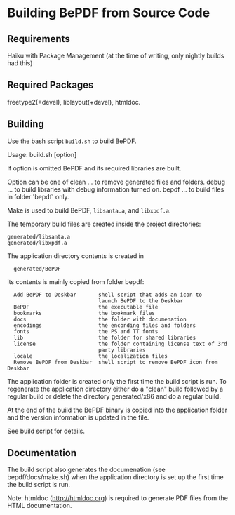 Building BePDF from Source Code
=================================

## Requirements
Haiku with Package Management (at the time of writing, only nightly builds had this)


## Required Packages
freetype2(+devel), liblayout(+devel), htmldoc.

## Building
Use the bash script `build.sh` to build BePDF.

Usage:
  build.sh [option]

If option is omitted BePDF and its required libraries are built.

Option can be one of
  clean ... to remove generated files and folders.
  debug ... to build libraries with debug information turned on.
  bepdf ... to build files in folder 'bepdf' only.

Make is used to build BePDF, `libsanta.a`, and `libxpdf.a`.

The temporary build files are created inside the project directories:
```
generated/libsanta.a
generated/libxpdf.a
```

The application directory contents is created in
```
  generated/BePDF
```
its contents is mainly copied from folder bepdf:
```
  Add BePDF to Deskbar       shell script that adds an icon to 
                             launch BePDF to the Deskbar
  BePDF                      the executable file
  bookmarks                  the bookmark files  
  docs                       the folder with documenation
  encodings                  the enconding files and folders
  fonts                      the PS and TT fonts
  lib                        the folder for shared libraries
  license                    the folder containing license text of 3rd 
                             party libraries 
  locale                     the localization files
  Remove BePDF from Deskbar  shell script to remove BePDF icon from Deskbar
```
The application folder is created only the first time
the build script is run.
To regenerate the application directory either do a "clean" build followed
by a regular build or delete the directory generated/x86 and do a regular
build.

At the end of the build the BePDF binary is copied into 
the application folder and the version information is updated in the file.

See build script for details.

## Documentation
The build script also generates the documenation (see bepdf/docs/make.sh)
when the application directory is set up the first time the
build script is run.

Note: htmldoc (http://htmldoc.org) is required to generate PDF files from
the HTML documentation.
